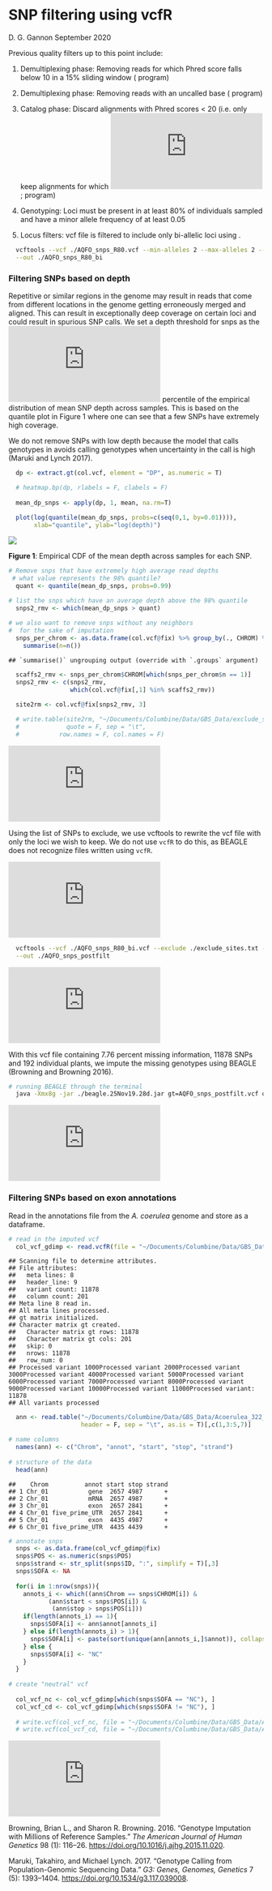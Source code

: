 SNP filtering using vcfR
================
D. G. Gannon
September 2020

Previous quality filters up to this point include:

1)  Demultiplexing phase: Removing reads for which Phred score falls
    below 10 in a 15% sliding window ( program)

2)  Demultiplexing phase: Removing reads with an uncalled base (
    program)

3)  Catalog phase: Discard alignments with Phred scores \< 20 (i.e. only
    keep alignments for which ![\\text{Pr}(\\text{Incorrect alignment}
    \< 0.01)](https://latex.codecogs.com/png.latex?%5Ctext%7BPr%7D%28%5Ctext%7BIncorrect%20alignment%7D%20%3C%200.01%29
    "\\text{Pr}(\\text{Incorrect alignment} \< 0.01)");  program)

4)  Genotyping: Loci must be present in at least 80% of individuals
    sampled and have a minor allele frequency of at least 0.05

5)  Locus filters: vcf file is filtered to include only bi-allelic loci
    using .

<!-- end list -->

``` bash
  vcftools --vcf ./AQFO_snps_R80.vcf --min-alleles 2 --max-alleles 2 --recode --recode-INFO-all \
  --out ./AQFO_snps_R80_bi
```

### Filtering SNPs based on depth

Repetitive or similar regions in the genome may result in reads that
come from different locations in the genome getting erroneously merged
and aligned. This can result in exceptionally deep coverage on certain
loci and could result in spurious SNP calls. We set a depth threshold
for snps as the
![99^\\text{th}](https://latex.codecogs.com/png.latex?99%5E%5Ctext%7Bth%7D
"99^\\text{th}") percentile of the empirical distribution of mean SNP
depth across samples. This is based on the quantile plot in Figure 1
where one can see that a few SNPs have extremely high coverage.

We do not remove SNPs with low depth because the model that calls
genotypes in  avoids calling genotypes when uncertainty in the call is
high (Maruki and Lynch 2017).

``` r
  dp <- extract.gt(col.vcf, element = "DP", as.numeric = T)

  # heatmap.bp(dp, rlabels = F, clabels = F)
  
  mean_dp_snps <- apply(dp, 1, mean, na.rm=T)
  
  plot(log(quantile(mean_dp_snps, probs=c(seq(0,1, by=0.01)))),
       xlab="quantile", ylab="log(depth)")
```

![](SNP_filtering_files/figure-gfm/mean%20depth-1.png)<!-- -->

**Figure 1**: Empirical CDF of the mean depth across samples for each
SNP.

``` r
# Remove snps that have extremely high average read depths
 # what value represents the 98% quantile?
  quant <- quantile(mean_dp_snps, probs=0.99)

# list the snps which have an average depth above the 98% quantile
  snps2_rmv <- which(mean_dp_snps > quant)
  
# we also want to remove snps without any neighbors
#  for the sake of imputation
  snps_per_chrom <- as.data.frame(col.vcf@fix) %>% group_by(., CHROM) %>%
    summarise(n=n())
```

    ## `summarise()` ungrouping output (override with `.groups` argument)

``` r
  scaffs2_rmv <- snps_per_chrom$CHROM[which(snps_per_chrom$n == 1)]
  snps2_rmv <- c(snps2_rmv, 
                 which(col.vcf@fix[,1] %in% scaffs2_rmv))
  
  site2rm <- col.vcf@fix[snps2_rmv, 3]

  # write.table(site2rm, "~/Documents/Columbine/Data/GBS_Data/exclude_sites.txt",
  #             quote = F, sep = "\t",
  #           row.names = F, col.names = F)
```

![\~](https://latex.codecogs.com/png.latex?~ "~")

Using the list of SNPs to exclude, we use vcftools to rewrite the vcf
file with only the loci we wish to keep. We do not use `vcfR` to do
this, as BEAGLE does not recognize files written using `vcfR`.

![\~](https://latex.codecogs.com/png.latex?~ "~")

``` bash
  vcftools --vcf ./AQFO_snps_R80_bi.vcf --exclude ./exclude_sites.txt --recode --recode-INFO-all \
  --out ./AQFO_snps_postfilt
```

![\~](https://latex.codecogs.com/png.latex?~ "~")

With this vcf file containing 7.76 percent missing information, 11878
SNPs and 192 individual plants, we impute the missing genotypes using
BEAGLE (Browning and Browning 2016).

``` bash
# running BEAGLE through the terminal
  java -Xmx8g -jar ./beagle.25Nov19.28d.jar gt=AQFO_snps_postfilt.vcf out=AQFO_snps_impute nthreads=2
```

![\~](https://latex.codecogs.com/png.latex?~ "~")

### Filtering SNPs based on exon annotations

Read in the annotations file from the *A. coerulea* genome and store as
a dataframe.

``` r
# read in the imputed vcf
  col_vcf_gdimp <- read.vcfR(file = "~/Documents/Columbine/Data/GBS_Data/AQFO_snps_impute.vcf")
```

    ## Scanning file to determine attributes.
    ## File attributes:
    ##   meta lines: 8
    ##   header_line: 9
    ##   variant count: 11878
    ##   column count: 201
    ## Meta line 8 read in.
    ## All meta lines processed.
    ## gt matrix initialized.
    ## Character matrix gt created.
    ##   Character matrix gt rows: 11878
    ##   Character matrix gt cols: 201
    ##   skip: 0
    ##   nrows: 11878
    ##   row_num: 0
    ## Processed variant 1000Processed variant 2000Processed variant 3000Processed variant 4000Processed variant 5000Processed variant 6000Processed variant 7000Processed variant 8000Processed variant 9000Processed variant 10000Processed variant 11000Processed variant: 11878
    ## All variants processed

``` r
  ann <- read.table("~/Documents/Columbine/Data/GBS_Data/Acoerulea_322_v3.1.gene_exons.gff3",
                    header = F, sep = "\t", as.is = T)[,c(1,3:5,7)]

# name columns
  names(ann) <- c("Chrom", "annot", "start", "stop", "strand")
  
# structure of the data
  head(ann)
```

    ##    Chrom          annot start stop strand
    ## 1 Chr_01           gene  2657 4987      +
    ## 2 Chr_01           mRNA  2657 4987      +
    ## 3 Chr_01           exon  2657 2841      +
    ## 4 Chr_01 five_prime_UTR  2657 2841      +
    ## 5 Chr_01           exon  4435 4987      +
    ## 6 Chr_01 five_prime_UTR  4435 4439      +

``` r
# annotate snps
  snps <- as.data.frame(col_vcf_gdimp@fix)
  snps$POS <- as.numeric(snps$POS)
  snps$strand <- str_split(snps$ID, ":", simplify = T)[,3]
  snps$SOFA <- NA
  
  for(i in 1:nrow(snps)){
    annots_i <- which((ann$Chrom == snps$CHROM[i]) &
           (ann$start < snps$POS[i]) &
            (ann$stop > snps$POS[i]))
    if(length(annots_i) == 1){
      snps$SOFA[i] <- ann$annot[annots_i]
    } else if(length(annots_i) > 1){
      snps$SOFA[i] <- paste(sort(unique(ann[annots_i,]$annot)), collapse = ":")
    } else {
      snps$SOFA[i] <- "NC"
    }
  }
  
# create "neutral" vcf
  
  col_vcf_nc <- col_vcf_gdimp[which(snps$SOFA == "NC"), ]
  col_vcf_cd <- col_vcf_gdimp[which(snps$SOFA != "NC"), ]
  
  # write.vcf(col_vcf_nc, file = "~/Documents/Columbine/Data/GBS_Data/AQFO_snps_nc.vcf")
  # write.vcf(col_vcf_cd, file = "~/Documents/Columbine/Data/GBS_Data/AQFO_snps_cd.vcf")
```

![\~](https://latex.codecogs.com/png.latex?~ "~")

<div id="refs" class="references">

<div id="ref-browning2016">

Browning, Brian L., and Sharon R. Browning. 2016. “Genotype Imputation
with Millions of Reference Samples.” *The American Journal of Human
Genetics* 98 (1): 116–26. <https://doi.org/10.1016/j.ajhg.2015.11.020>.

</div>

<div id="ref-maruki2017">

Maruki, Takahiro, and Michael Lynch. 2017. “Genotype Calling from
Population-Genomic Sequencing Data.” *G3: Genes, Genomes, Genetics* 7
(5): 1393–1404. <https://doi.org/10.1534/g3.117.039008>.

</div>

</div>
